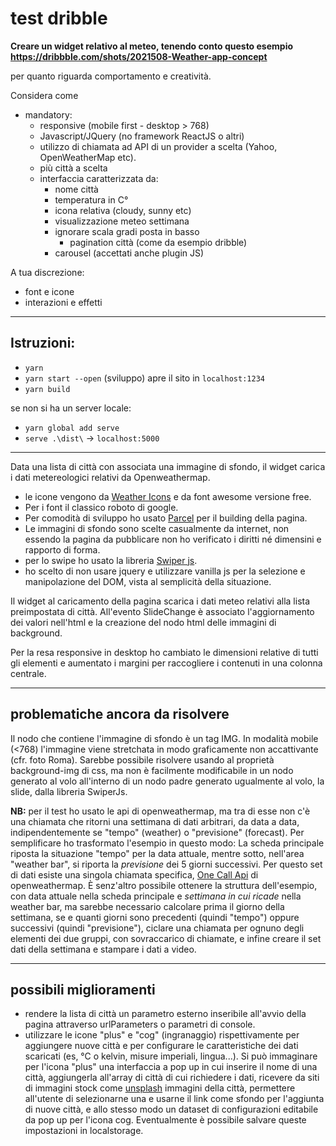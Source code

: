 # test dribble

**Creare un widget relativo al meteo, tenendo conto questo esempio https://dribbble.com/shots/2021508-Weather-app-concept**

per quanto riguarda comportamento e creatività.

Considera come

- mandatory:
  - responsive (mobile first - desktop > 768)
  - Javascript/JQuery (no framework ReactJS o altri)
  - utilizzo di chiamata ad API di un provider a scelta (Yahoo, OpenWeatherMap etc).
  - più città a scelta
  - interfaccia caratterizzata da:
    - nome città
    - temperatura in C°
    - icona relativa (cloudy, sunny etc)
    - visualizzazione meteo settimana
    - ignorare scala gradi posta in basso
        - pagination città (come da esempio dribble)
    - carousel (accettati anche plugin JS)

A tua discrezione:
- font e icone
- interazioni e effetti

___

## Istruzioni:

* `yarn`
* `yarn start --open` (sviluppo) apre il sito in `localhost:1234`
* `yarn build`

se non si ha un server locale:
* `yarn global add serve`
* `serve .\dist\` -> `localhost:5000`

___

Data una lista di città con associata una immagine di sfondo, il widget carica i dati metereologici relativi da Openweathermap.

- le icone vengono da [Weather Icons](http://erikflowers.github.io/weather-icons/) e da font awesome versione free.
- Per i font il classico roboto di google.
- Per comodità di sviluppo ho usato [Parcel](https://parceljs.org/) per il building della pagina.
- Le immagini di sfondo sono scelte casualmente da internet, non essendo la pagina da pubblicare non ho verificato i diritti né dimensini e rapporto di forma.
- per lo swipe ho usato la libreria [Swiper js](https://swiperjs.com/).
- ho scelto di non usare jquery e utilizzare vanilla js per la selezione e manipolazione del DOM, vista al semplicità della situazione.

Il widget al caricamento della pagina scarica i dati meteo relativi alla lista preimpostata di città.
All'evento SlideChange è associato l'aggiornamento dei valori nell'html e la creazione del nodo html delle immagini di background.

Per la resa responsive in desktop ho cambiato le dimensioni relative di tutti gli elementi e aumentato i margini per raccogliere i contenuti in una colonna centrale.

___

## problematiche ancora da risolvere

Il nodo che contiene l'immagine di sfondo è un tag IMG. In modalità mobile (<768) l'immagine viene stretchata in modo graficamente non accattivante (cfr. foto Roma). Sarebbe possibile risolvere usando al proprietà background-img di css, ma non è facilmente modificabile in un nodo generato al volo all'interno di un nodo padre generato ugualmente al volo, la slide, dalla libreria SwiperJs.

**NB:** per il test ho usato le api di openweathermap, ma tra di esse non c'è una chiamata che ritorni una settimana di dati arbitrari, da data a data, indipendentemente se "tempo" (weather) o "previsione" (forecast).
Per semplificare ho trasformato l'esempio in questo modo:
La scheda principale riposta la situazione "tempo" per la data attuale, mentre sotto, nell'area "weather bar", si riporta la _previsione_ dei 5 giorni successivi.
Per questo set di dati esiste una singola chiamata specifica, [One Call Api](https://openweathermap.org/api/one-call-api) di openweathermap.
È senz'altro possibile ottenere la struttura dell'esempio, con data attuale nella scheda principale e _settimana in cui ricade_ nella weather bar, ma sarebbe necessario calcolare prima il giorno della settimana, se e quanti giorni sono precedenti (quindi "tempo") oppure successivi (quindi "previsione"), ciclare una chiamata per ognuno degli elementi dei due gruppi, con sovraccarico di chiamate, e infine creare il set dati della settimana e stampare i dati a video.


___

## possibili miglioramenti

- rendere la lista di città un parametro esterno inseribile all'avvio della pagina attraverso urlParameters o parametri di console.
- utilizzare le icone "plus" e "cog" (ingranaggio) rispettivamente per aggiungere nuove città e per configurare le caratteristiche dei dati scaricati (es, °C o kelvin, misure imperiali, lingua...). Si può immaginare per l'icona "plus" una interfaccia a pop up in cui inserire il nome di una città, aggiungerla all'array di città di cui richiedere i dati, ricevere da siti di immagini stock come [unsplash](https://unsplash.com/documentation#search-photos) immagini della città, permettere all'utente di selezionarne una e usarne il link come sfondo per l'aggiunta di nuove città, e allo stesso modo un dataset di configurazioni editabile da pop up per l'icona cog. Eventualmente è possibile salvare queste impostazioni in localstorage.